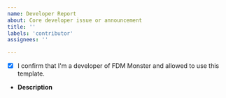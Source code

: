 ```yaml
---
name: Developer Report
about: Core developer issue or announcement
title: ''
labels: 'contributor'
assignees: ''

---
```


- [x] I confirm that I'm a developer of FDM Monster and allowed to use this template.


- **Description**
